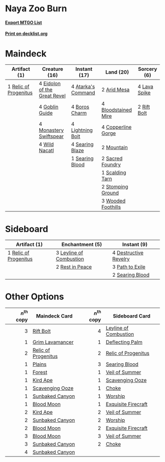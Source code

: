 # Naya Zoo Burn

#### [Export MTGO List](../collection/Naya%20Zoo%20Burn/Naya%20Zoo%20Burn.txt)
#### [Print on decklist.org](http://decklist.org/?deckmain=2%09Arid%20Mesa%0A4%09Atarka's%20Command%0A4%09Bloodstained%20Mire%0A4%09Boros%20Charm%0A4%09Copperline%20Gorge%0A4%09Eidolon%20of%20the%20Great%20Revel%0A4%09Goblin%20Guide%0A4%09Lava%20Spike%0A4%09Lightning%20Bolt%0A4%09Monastery%20Swiftspear%0A2%09Mountain%0A1%09Relic%20of%20Progenitus%0A2%09Rift%20Bolt%0A2%09Sacred%20Foundry%0A1%09Scalding%20Tarn%0A4%09Searing%20Blaze%0A1%09Searing%20Blood%0A2%09Stomping%20Ground%0A4%09Wild%20Nacatl%0A3%09Wooded%20Foothills&deckside=4%09Destructive%20Revelry%0A3%09Leyline%20of%20Combustion%0A3%09Path%20to%20Exile%0A1%09Relic%20of%20Progenitus%0A2%09Rest%20in%20Peace%0A2%09Searing%20Blood)
# Maindeck

|                                          Artifact (1)                                          |                                             Creature (16)                                             |                                        Instant (17)                                         |                                          Land (20)                                           |                                     Sorcery (6)                                      |
|------------------------------------------------------------------------------------------------|-------------------------------------------------------------------------------------------------------|---------------------------------------------------------------------------------------------|----------------------------------------------------------------------------------------------|--------------------------------------------------------------------------------------|
|1 [Relic of Progenitus](http://gatherer.wizards.com/Pages/Card/Details.aspx?multiverseid=174824)|4 [Eidolon of the Great Revel](http://gatherer.wizards.com/Pages/Card/Details.aspx?multiverseid=442117)|4 [Atarka's Command](http://gatherer.wizards.com/Pages/Card/Details.aspx?multiverseid=394502)|2 [Arid Mesa](http://gatherer.wizards.com/Pages/Card/Details.aspx?multiverseid=405092)        |4 [Lava Spike](http://gatherer.wizards.com/Pages/Card/Details.aspx?multiverseid=79084)|
|                                                                                                |4 [Goblin Guide](http://gatherer.wizards.com/Pages/Card/Details.aspx?multiverseid=425921)              |4 [Boros Charm](http://gatherer.wizards.com/Pages/Card/Details.aspx?multiverseid=442188)     |4 [Bloodstained Mire](http://gatherer.wizards.com/Pages/Card/Details.aspx?multiverseid=405094)|2 [Rift Bolt](http://gatherer.wizards.com/Pages/Card/Details.aspx?multiverseid=426589)|
|                                                                                                |4 [Monastery Swiftspear](http://gatherer.wizards.com/Pages/Card/Details.aspx?multiverseid=438706)      |4 [Lightning Bolt](http://gatherer.wizards.com/Pages/Card/Details.aspx?multiverseid=806)     |4 [Copperline Gorge](http://gatherer.wizards.com/Pages/Card/Details.aspx?multiverseid=209408) |                                                                                      |
|                                                                                                |4 [Wild Nacatl](http://gatherer.wizards.com/Pages/Card/Details.aspx?multiverseid=174989)               |4 [Searing Blaze](http://gatherer.wizards.com/Pages/Card/Details.aspx?multiverseid=270873)   |2 [Mountain](http://gatherer.wizards.com/Pages/Card/Details.aspx?multiverseid=439859)         |                                                                                      |
|                                                                                                |                                                                                                       |1 [Searing Blood](http://gatherer.wizards.com/Pages/Card/Details.aspx?multiverseid=378483)   |2 [Sacred Foundry](http://gatherer.wizards.com/Pages/Card/Details.aspx?multiverseid=405106)   |                                                                                      |
|                                                                                                |                                                                                                       |                                                                                             |1 [Scalding Tarn](http://gatherer.wizards.com/Pages/Card/Details.aspx?multiverseid=405107)    |                                                                                      |
|                                                                                                |                                                                                                       |                                                                                             |2 [Stomping Ground](http://gatherer.wizards.com/Pages/Card/Details.aspx?multiverseid=405110)  |                                                                                      |
|                                                                                                |                                                                                                       |                                                                                             |3 [Wooded Foothills](http://gatherer.wizards.com/Pages/Card/Details.aspx?multiverseid=405116) |                                                                                      |


# Sideboard

|                                          Artifact (1)                                          |                                         Enchantment (5)                                          |                                          Instant (9)                                           |
|------------------------------------------------------------------------------------------------|--------------------------------------------------------------------------------------------------|------------------------------------------------------------------------------------------------|
|1 [Relic of Progenitus](http://gatherer.wizards.com/Pages/Card/Details.aspx?multiverseid=174824)|3 [Leyline of Combustion](http://gatherer.wizards.com/Pages/Card/Details.aspx?multiverseid=466902)|4 [Destructive Revelry](http://gatherer.wizards.com/Pages/Card/Details.aspx?multiverseid=373351)|
|                                                                                                |2 [Rest in Peace](http://gatherer.wizards.com/Pages/Card/Details.aspx?multiverseid=442021)        |3 [Path to Exile](http://gatherer.wizards.com/Pages/Card/Details.aspx?multiverseid=220511)      |
|                                                                                                |                                                                                                  |2 [Searing Blood](http://gatherer.wizards.com/Pages/Card/Details.aspx?multiverseid=378483)      |


# Other Options

|*n*<sup>th</sup> copy|                                        Maindeck Card                                         |*n*<sup>th</sup> copy|                                         Sideboard Card                                         |
|--------------------:|----------------------------------------------------------------------------------------------|--------------------:|------------------------------------------------------------------------------------------------|
|                    3|[Rift Bolt](http://gatherer.wizards.com/Pages/Card/Details.aspx?multiverseid=426589)          |                    4|[Leyline of Combustion](http://gatherer.wizards.com/Pages/Card/Details.aspx?multiverseid=466902)|
|                    1|[Grim Lavamancer](http://gatherer.wizards.com/Pages/Card/Details.aspx?multiverseid=430589)    |                    1|[Deflecting Palm](http://gatherer.wizards.com/Pages/Card/Details.aspx?multiverseid=386516)      |
|                    2|[Relic of Progenitus](http://gatherer.wizards.com/Pages/Card/Details.aspx?multiverseid=174824)|                    2|[Relic of Progenitus](http://gatherer.wizards.com/Pages/Card/Details.aspx?multiverseid=174824)  |
|                    1|[Plains](http://gatherer.wizards.com/Pages/Card/Details.aspx?multiverseid=439856)             |                    3|[Searing Blood](http://gatherer.wizards.com/Pages/Card/Details.aspx?multiverseid=378483)        |
|                    1|[Forest](http://gatherer.wizards.com/Pages/Card/Details.aspx?multiverseid=439860)             |                    1|[Veil of Summer](http://gatherer.wizards.com/Pages/Card/Details.aspx?multiverseid=466952)       |
|                    1|[Kird Ape](http://gatherer.wizards.com/Pages/Card/Details.aspx?multiverseid=1302)             |                    1|[Scavenging Ooze](http://gatherer.wizards.com/Pages/Card/Details.aspx?multiverseid=420783)      |
|                    1|[Scavenging Ooze](http://gatherer.wizards.com/Pages/Card/Details.aspx?multiverseid=420783)    |                    1|[Choke](http://gatherer.wizards.com/Pages/Card/Details.aspx?multiverseid=45431)                 |
|                    1|[Sunbaked Canyon](http://gatherer.wizards.com/Pages/Card/Details.aspx?multiverseid=464196)    |                    1|[Worship](http://gatherer.wizards.com/Pages/Card/Details.aspx?multiverseid=25553)               |
|                    1|[Blood Moon](http://gatherer.wizards.com/Pages/Card/Details.aspx?multiverseid=45386)          |                    1|[Exquisite Firecraft](http://gatherer.wizards.com/Pages/Card/Details.aspx?multiverseid=398513)  |
|                    2|[Kird Ape](http://gatherer.wizards.com/Pages/Card/Details.aspx?multiverseid=1302)             |                    2|[Veil of Summer](http://gatherer.wizards.com/Pages/Card/Details.aspx?multiverseid=466952)       |
|                    2|[Sunbaked Canyon](http://gatherer.wizards.com/Pages/Card/Details.aspx?multiverseid=464196)    |                    2|[Worship](http://gatherer.wizards.com/Pages/Card/Details.aspx?multiverseid=25553)               |
|                    2|[Blood Moon](http://gatherer.wizards.com/Pages/Card/Details.aspx?multiverseid=45386)          |                    2|[Exquisite Firecraft](http://gatherer.wizards.com/Pages/Card/Details.aspx?multiverseid=398513)  |
|                    3|[Blood Moon](http://gatherer.wizards.com/Pages/Card/Details.aspx?multiverseid=45386)          |                    3|[Veil of Summer](http://gatherer.wizards.com/Pages/Card/Details.aspx?multiverseid=466952)       |
|                    3|[Sunbaked Canyon](http://gatherer.wizards.com/Pages/Card/Details.aspx?multiverseid=464196)    |                    2|[Choke](http://gatherer.wizards.com/Pages/Card/Details.aspx?multiverseid=45431)                 |
|                    4|[Sunbaked Canyon](http://gatherer.wizards.com/Pages/Card/Details.aspx?multiverseid=464196)    |                     |                                                                                                |

